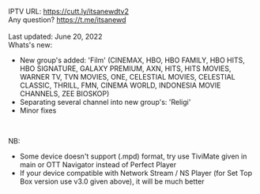 IPTV URL: https://cutt.ly/itsanewdtv2
<br />
Any question? https://t.me/itsanewd
<br />
<br />
Last updated: June 20, 2022
<br />
Whats's new:
<br />
- New group's added: 'Film' (CINEMAX, HBO, HBO FAMILY, HBO HITS, HBO SIGNATURE, GALAXY PREMIUM, AXN, HITS, HITS MOVIES, WARNER TV, TVN MOVIES, ONE, CELESTIAL MOVIES, CELESTIAL CLASSIC, THRILL, FMN, CINEMA WORLD, INDONESIA MOVIE CHANNELS, ZEE BIOSKOP)
- Separating  several channel into new group's: 'Religi'
- Minor fixes
<br />

NB:
<br />
- Some device doesn't support (.mpd) format, try use TiviMate given in main or OTT Navigator instead of Perfect Player
- If your device compatible with Network Stream / NS Player (for Set Top Box version use v3.0 given above), it will be much better

